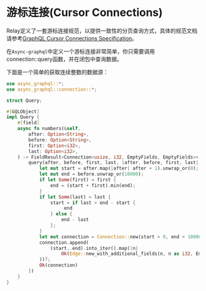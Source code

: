 # 游标连接(Cursor Connections)

Relay定义了一套游标连接规范，以提供一致性的分页查询方式，具体的规范文档请参考[GraphQL Cursor Connections Specification](https://facebook.github.io/relay/graphql/connections.htm)。

在`Async-graphql`中定义一个游标连接非常简单，你只需要调用connection::query函数，并在闭包中查询数据。

下面是一个简单的获取连续整数的数据源：

```rust
use async_graphql::*;
use async_graphql::connection::*;

struct Query;

#[GQLObject]
impl Query {
    #[field]
    async fn numbers(&self,
        after: Option<String>,
        before: Option<String>,
        first: Option<i32>,
        last: Option<i32>,
    ) -> FieldResult<Connection<usize, i32, EmptyFields, EmptyFields>> {
        query(after, before, first, last, |after, before, first, last| {
            let mut start = after.map(|after| after + 1).unwrap_or(0);
            let mut end = before.unwrap_or(10000);
            if let Some(first) = first {
                end = (start + first).min(end);
            }
            if let Some(last) = last {
                start = if last > end - start {
                     end
                } else {
                    end - last
                };
            }
            let mut connection = Connection::new(start > 0, end < 10000);
            connection.append(
                (start..end).into_iter().map(|n|
                    Ok(Edge::new_with_additional_fields(n, n as i32, EmptyFields)),
            ))?;
            Ok(connection)
        })
    }
}
```